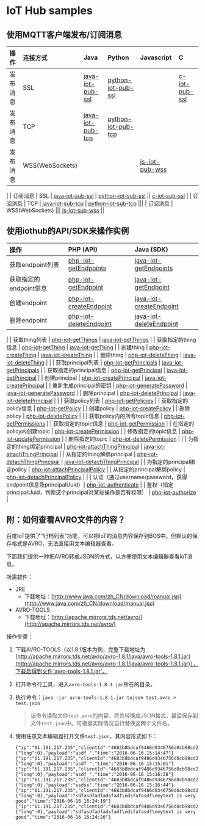 # IoT Hub samples

## 使用MQTT客户端发布/订阅消息

| 操作 | 连接方式 | Java | Python | Javascript | C |
| :-- | :-- | :-- | :-- | :-- | :-- |
| 发布消息 | SSL | [java-iot-pub-ssl](./java-iot-pub-ssl) | [python-iot-pub-ssl](./python-iot-pub-ssl) || [c-iot-pub-ssl](./c-iot-pub-ssl) |
| 发布消息 | TCP | [java-iot-pub-tcp](./java-iot-pub-tcp) | [python-iot-pub-tcp](./python-iot-pub-tcp) |||
| 发布消息 | WSS(WebSockets) ||| [js-iot-pub-wss](./js-iot-pub-wss) ||
|
| 订阅消息 | SSL | [java-iot-sub-ssl](./java-iot-sub-ssl) | [python-iot-sub-ssl](./python-iot-sub-ssl) || [c-iot-sub-ssl](./c-iot-sub-ssl) |
| 订阅消息 | TCP | [java-iot-sub-tcp](./java-iot-sub-tcp) | [python-iot-sub-tcp](./python-iot-sub-tcp) |||
| 订阅消息 | WSS(WebSockets) ||| [js-iot-sub-wss](./js-iot-sub-wss) ||

## 使用iothub的API/SDK来操作实例

| 操作 | PHP (API) | Java (SDK) |
| :-- | :-- | :-- |
| 获取endpoint列表 | [php-iot-getEndpoints](./php-iot-getEndpoints) | [java-iot-getEndpoints](./java-iot-getEndpoints) |
| 获取指定的endpoint信息 | [php-iot-getEndpoint](./php-iot-getEndpoint) | [java-iot-getEndpoint](./java-iot-getEndpoint) |
| 创建endpoint | [php-iot-createEndpoint](./php-iot-createEndpoint) | [java-iot-createEndpoint](./java-iot-createEndpoint) |
| 删除endpoint | [php-iot-deleteEndpoint](./php-iot-deleteEndpoint) | [java-iot-deleteEndpoint](./java-iot-deleteEndpoint) |
|
| 获取thing列表 | [php-iot-getThings](./php-iot-getThings) | [java-iot-getThings](./java-iot-getThings) |
| 获取指定的thing信息 | [php-iot-getThing](./php-iot-getThing) | [java-iot-getThing](./java-iot-getThing) |
| 创建thing | [php-iot-createThing](./php-iot-createThing) | [java-iot-createThing](./java-iot-createThing) |
| 删除thing | [php-iot-deleteThing](./php-iot-deleteThing) | [java-iot-deleteThing](./java-iot-deleteThing) |
|
| 获取principal列表 | [php-iot-getPrincipals](./php-iot-getPrincipals) | [java-iot-getPrincipals](./java-iot-getPrincipals) |
| 获取指定的principal信息 | [php-iot-getPrincipal](./php-iot-getPrincipal) | [java-iot-getPrincipal](./java-iot-getPrincipal) |
| 创建principal | [php-iot-createPrincipal](./php-iot-createPrincipal) | [java-iot-createPrincipal](./java-iot-createPrincipal) |
| 重新生成principal的密钥 | [php-iot-generatePassword](./php-iot-generatePassword) | [java-iot-generatePassword](./java-iot-generatePassword) |
| 删除principal | [php-iot-deletePrincipal](./php-iot-deletePrincipal) | [java-iot-deletePrincipal](./java-iot-deletePrincipal) |
|
| 获取policy列表 | [php-iot-getPolicies](./php-iot-getPolicies) |
| 获取指定的policy信息 | [php-iot-getPolicy](./php-iot-getPolicy) |
| 创建policy | [php-iot-createPolicy](./php-iot-createPolicy) |
| 删除policy | [php-iot-deletePolicy](./php-iot-deletePolicy) |
|
| 获取policy内的所有topic信息 | [php-iot-getPermissions](./php-iot-getPermissions) |
| 获取指定的topic信息 | [php-iot-getPermission](./php-iot-getPermission) |
| 在指定的policy内创建topic | [php-iot-createPermission](./php-iot-createPermission) |
| 修改指定的topic信息 | [php-iot-updatePermission](./php-iot-updatePermission) |
| 删除指定的topic | [php-iot-deletePermission](./php-iot-deletePermission) |
|
| 为指定的thing绑定principal | [php-iot-attachThingPrincipal](./php-iot-attachThingPrincipal) | [java-iot-attachThingPrincipal](./java-iot-attachThingPrincipal) |
| 从指定的thing解绑principal | [php-iot-detachThingPrincipal](./php-iot-detachThingPrincipal) | [java-iot-detachThingPrincipal](./java-iot-detachThingPrincipal) |
| 为指定的principal绑定policy | [php-iot-attachPrincipalPolicy](./php-iot-attachPrincipalPolicy) |
| 从指定的principal解绑policy | [php-iot-detachPrincipalPolicy](./php-iot-detachPrincipalPolicy) |
|
| 认证（通过username/password，获得endpoint信息及principalUuid）| [php-iot-authenticate](./php-iot-authenticate) |
| 鉴权（指定principalUuid，判断这个principal对某些操作是否有权限） | [php-iot-authorize](./php-iot-authorize) |

## 附：如何查看AVRO文件的内容？

百度IoT提供了“归档列表”功能，可以把IoT的消息内容保存到BOS中。但默认的保存格式是AVRO，无法直接用文本编辑器查看。

下面我们提供一种把AVRO转成JSON的方式，以方便使用文本编辑器查看IoT消息。

所需软件：

* JRE
    * 下载地址：[http://www.java.com/zh_CN/download/manual.jsp](http://www.java.com/zh_CN/download/manual.jsp)
* AVRO-TOOLS
    * 下载地址：[http://apache.mirrors.tds.net/avro/](http://apache.mirrors.tds.net/avro/)

操作步骤：

1. 下载AVRO-TOOLS（以1.8.1版本为例，完整下载地址为：[http://apache.mirrors.tds.net/avro/avro-1.8.1/java/avro-tools-1.8.1.jar](http://apache.mirrors.tds.net/avro/avro-1.8.1/java/avro-tools-1.8.1.jar)），下载后得到文件`avro-tools-1.8.1.jar`。
2. 打开命令行工具，进入`avro-tools-1.8.1.jar`所在的目录。
3. 执行命令：`java -jar avro-tools-1.8.1.jar tojson test.avro > test.json`

    > 该命令读取文件`test.avro`的内容，将其转换成JSON格式，最后保存到文件`test.json`中。可根据实际情况自行替换这两个文件名。
4. 使用任意文本编辑器打开文件`test.json`，其内容形式如下：

    ```
    {"ip":"61.191.217.235","clientId":"4683b8bdcaf9486d9346756d0cb98cd2","topicName":"pubsub","messageId":{"long":0},"payload":"asdf ","time":"2016-06-16 15:14:47"}
    {"ip":"61.191.217.235","clientId":"4683b8bdcaf9486d9346756d0cb98cd2","topicName":"pubsub","messageId":{"long":0},"payload":"asdf ","time":"2016-06-16 15:15:01"}
    {"ip":"61.191.217.235","clientId":"4683b8bdcaf9486d9346756d0cb98cd2","topicName":"pubsub","messageId":{"long":0},"payload":"asdf ","time":"2016-06-16 15:16:38"}
    {"ip":"61.191.217.235","clientId":"4683b8bdcaf9486d9346756d0cb98cd2","topicName":"pubsub","messageId":{"long":0},"payload":"ssdss","time":"2016-06-16 15:16:44"}
    {"ip":"61.191.217.235","clientId":"4683b8bdcaf9486d9346756d0cb98cd2","topicName":"pubsub","messageId":{"long":0},"payload":"sdfasdfadfadsfadf\ndsfafasdf\nmytext is very good","time":"2016-06-16 16:24:19"}
    {"ip":"61.191.217.235","clientId":"4683b8bdcaf9486d9346756d0cb98cd2","topicName":"pubsub","messageId":{"long":0},"payload":"sdfasdfadfadsfadf\ndsfafasdf\nmytext is very good","time":"2016-06-16 16:24:26"}
    ```